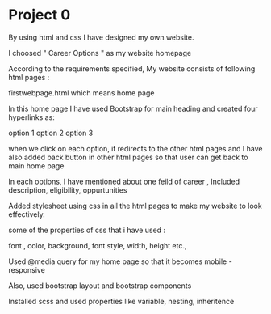 # Project 0

By using html and css I have designed my own website.

I choosed  " Career Options " as my website homepage

According to the requirements specified, My website consists of following html pages :

firstwebpage.html which means home page

In this home page I have used Bootstrap for main heading and created four hyperlinks as:

option 1
option 2
option 3


when we click on each option, it redirects to the other html pages and I have also added back button 
in other html pages so that user can get back to main home page

In each options, I have mentioned about one feild of career , Included description, eligibility, oppurtunities

Added stylesheet using css in all the html pages to make my website to look effectively.

some of the properties of css that i have used : 

font , color, background, font style, width, height etc.,

Used @media query for my home page so that it becomes mobile -responsive

Also, used bootstrap layout and bootstrap components 

Installed scss and used properties like variable, nesting, inheritence












